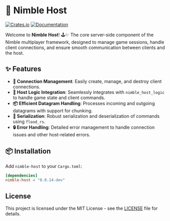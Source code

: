 # 🚀 Nimble Host

[![Crates.io](https://img.shields.io/crates/v/nimble-host)](https://crates.io/crates/nimble-host)
[![Documentation](https://docs.rs/nimble-host/badge.svg)](https://docs.rs/nimble-host)

Welcome to **Nimble Host**! 🕹️✨ The core server-side component of the Nimble multiplayer framework, designed
to manage game sessions, handle client connections, and ensure smooth communication between clients and the host.

## ✨ Features

- **🔗 Connection Management**: Easily create, manage, and destroy client connections.
- **🧠 Host Logic Integration**: Seamlessly integrates with `nimble_host_logic` to handle game state and client commands.
- **📦 Efficient Datagram Handling**: Processes incoming and outgoing datagrams with support for chunking.
- **🔄 Serialization**: Robust serialization and deserialization of commands using `flood_rs`.
- **🔒 Error Handling**: Detailed error management to handle connection issues and other host-related errors.

## 📦 Installation

Add `nimble-host` to your `Cargo.toml`:

```toml
[dependencies]
nimble-host = "0.0.14-dev"
```

## License

This project is licensed under the MIT License - see the [LICENSE](LICENSE) file for details.
